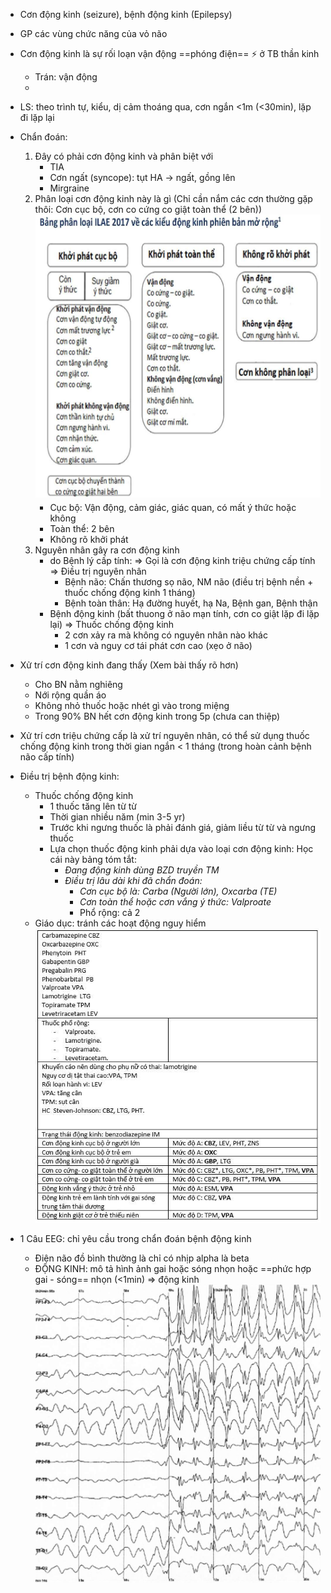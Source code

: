 - Cơn động kinh (seizure), bệnh động kinh (Epilepsy)  
- GP các vùng chức năng của vỏ não  
- Cơn động kinh là sự rối loạn vận động ==phóng điện== ⚡️ ở TB thần kinh  
	- Trán: vận động  
	-   
- LS: theo trình tự, kiểu, dị cảm thoáng qua, cơn ngắn <1m (<30min), lặp đi lặp lại  
- Chẩn đoán:  
	1. Đây có phải cơn động kinh và phân biệt với  
		- TIA  
		- Cơn ngất (syncope): tụt HA -> ngất, gồng lên  
		- Mirgraine  
	2. Phân loại cơn động kinh này là gì (Chỉ cần nắm các cơn thường gặp thôi: Cơn cục bộ, cơn co cứng co giật toàn thể (2 bên))  
	  ![450](../../../200%20Files/image/image/N%E1%BB%98I%20TH%E1%BA%A6N%20KINH-1687352657794.jpeg)  
		- Cục bộ: Vận động, cảm giác, giác quan, có mất ý thức hoặc không  
		- Toàn thể: 2 bên  
		- Không rõ khởi phát  
	3. Nguyên nhân gây ra cơn động kinh  
		- do Bệnh lý cấp tính: => Gọi là cơn động kinh triệu chứng cấp tính => Điều trị nguyên nhân  
			- Bệnh não: Chấn thương sọ não, NM não (điều trị bệnh nền + thuốc chống động kinh 1 tháng)  
			- Bệnh toàn thân: Hạ đường huyết, hạ Na, Bệnh gan, Bệnh thận  
		- Bệnh động kinh (bất thuong ở não mạn tính, cơn co giật lặp đi lặp lại) => Thuốc chống động kinh  
			- 2 cơn xảy ra mà không có nguyên nhân nào khác  
			- 1 cơn và nguy cơ tái phát cơn cao (xẹo ở não)  
- Xử trí cơn động kinh đang thấy (Xem bài thấy rõ hơn)  
	- Cho BN nằm nghiêng  
	- Nới rộng quần áo  
	- Không nhỏ thuốc hoặc nhét gì vào trong miệng  
	- Trong 90% BN hết cơn động kinh trong 5p (chưa can thiệp)  
- Xử trí cơn triệu chứng cấp là xử trí nguyên nhân, có thể sử dụng thuốc chống động kinh trong thời gian ngắn < 1 tháng (trong hoàn cảnh bệnh não cấp tính)  
- Điều trị bệnh động kinh:  
	- Thuốc chống động kinh  
		- 1 thuốc tăng lên từ từ  
		- Thời gian nhiều năm (min 3-5 yr)  
		- Trước khi ngưng thuốc là phải đánh giá, giảm liều từ từ và ngưng thuốc  
		- Lựa chọn thuốc động kinh phải dựa vào loại cơn động kinh: Học cái này bảng tóm tắt:  
			- _Đang động kinh dùng BZD truyền TM_  
			- _Điều trị lâu dài khi đã chẩn đoán:_  
				- _Cơn cục bộ là: Carba (Người lớn), Oxcarba (TE)_  
				- _Cơn toàn thể hoặc cơn vắng ý thức: Valproate_  
				- Phổ rộng: cả 2  
	- Giáo dục: tránh các hoạt động nguy hiểm   
![400](../../../200%20Files/image/image/N%E1%BB%98I%20TH%E1%BA%A6N%20KINH-1687352783946.jpeg)  
  
- 1 Câu EEG: chỉ yêu cầu trong chẩn đoán bệnh động kinh  
	- Điện não đồ bình thường là chỉ có nhịp alpha là beta  
	- ĐỘNG KINH: mô tả hình ảnh gai hoặc sóng nhọn hoặc ==phức hợp gai - sóng== nhọn (<1min) => động kinh  
![NỘI THẦN KINH-1687352795758.jpeg](../../../200%20Files/image/image/N%E1%BB%98I%20TH%E1%BA%A6N%20KINH-1687352795758.jpeg)